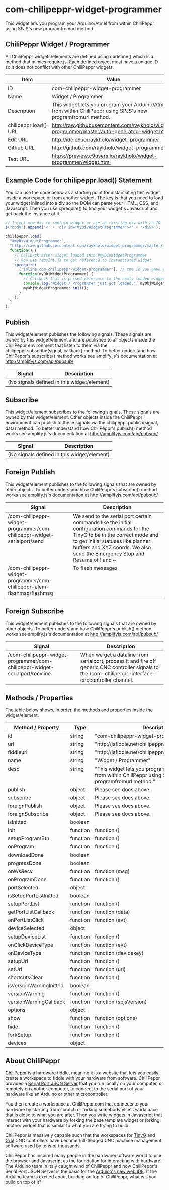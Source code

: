 # com-chilipeppr-widget-programmer
This widget lets you program your Arduino/Atmel from within ChiliPeppr using SPJS's new programfromurl method.



## ChiliPeppr Widget / Programmer

All ChiliPeppr widgets/elements are defined using cpdefine() which is a method
that mimics require.js. Each defined object must have a unique ID so it does
not conflict with other ChiliPeppr widgets.

| Item                  | Value           |
| -------------         | ------------- | 
| ID                    | com-chilipeppr-widget-programmer |
| Name                  | Widget / Programmer |
| Description           | This widget lets you program your Arduino/Atmel from within ChiliPeppr using SPJS's new programfromurl method. |
| chilipeppr.load() URL | http://raw.githubusercontent.com/raykholo/widget-programmer/master/auto-generated-widget.html |
| Edit URL              | http://ide.c9.io/raykholo/widget-programmer |
| Github URL            | http://github.com/raykholo/widget-programmer |
| Test URL              | https://preview.c9users.io/raykholo/widget-programmer/widget.html |

## Example Code for chilipeppr.load() Statement

You can use the code below as a starting point for instantiating this widget 
inside a workspace or from another widget. The key is that you need to load 
your widget inlined into a div so the DOM can parse your HTML, CSS, and 
Javascript. Then you use cprequire() to find your widget's Javascript and get 
back the instance of it.

```javascript
// Inject new div to contain widget or use an existing div with an ID
$("body").append('<' + 'div id="myDivWidgetProgrammer"><' + '/div>');

chilipeppr.load(
  "#myDivWidgetProgrammer",
  "http://raw.githubusercontent.com/raykholo/widget-programmer/master/auto-generated-widget.html",
  function() {
    // Callback after widget loaded into #myDivWidgetProgrammer
    // Now use require.js to get reference to instantiated widget
    cprequire(
      ["inline:com-chilipeppr-widget-programmer"], // the id you gave your widget
      function(myObjWidgetProgrammer) {
        // Callback that is passed reference to the newly loaded widget
        console.log("Widget / Programmer just got loaded.", myObjWidgetProgrammer);
        myObjWidgetProgrammer.init();
      }
    );
  }
);

```

## Publish

This widget/element publishes the following signals. These signals are owned by this widget/element and are published to all objects inside the ChiliPeppr environment that listen to them via the 
chilipeppr.subscribe(signal, callback) method. 
To better understand how ChiliPeppr's subscribe() method works see amplify.js's documentation at http://amplifyjs.com/api/pubsub/

  <table id="com-chilipeppr-elem-pubsubviewer-pub" class="table table-bordered table-striped">
      <thead>
          <tr>
              <th style="">Signal</th>
              <th style="">Description</th>
          </tr>
      </thead>
      <tbody>
      <tr><td colspan="2">(No signals defined in this widget/element)</td></tr>    
      </tbody>
  </table>

## Subscribe

This widget/element subscribes to the following signals. These signals are owned by this widget/element. Other objects inside the ChiliPeppr environment can publish to these signals via the chilipeppr.publish(signal, data) method. 
To better understand how ChiliPeppr's publish() method works see amplify.js's documentation at http://amplifyjs.com/api/pubsub/

  <table id="com-chilipeppr-elem-pubsubviewer-sub" class="table table-bordered table-striped">
      <thead>
          <tr>
              <th style="">Signal</th>
              <th style="">Description</th>
          </tr>
      </thead>
      <tbody>
      <tr><td colspan="2">(No signals defined in this widget/element)</td></tr>    
      </tbody>
  </table>

## Foreign Publish

This widget/element publishes to the following signals that are owned by other objects. 
To better understand how ChiliPeppr's subscribe() method works see amplify.js's documentation at http://amplifyjs.com/api/pubsub/

  <table id="com-chilipeppr-elem-pubsubviewer-foreignpub" class="table table-bordered table-striped">
      <thead>
          <tr>
              <th style="">Signal</th>
              <th style="">Description</th>
          </tr>
      </thead>
      <tbody>
      <tr valign="top"><td>/com-chilipeppr-widget-programmer/com-chilipeppr-widget-serialport/send</td><td>We send to the serial port certain commands like the initial configuration commands for the TinyG to be in the correct mode and to get initial statuses like planner buffers and XYZ coords. We also send the Emergency Stop and Resume of ! and ~</td></tr><tr valign="top"><td>/com-chilipeppr-widget-programmer/com-chilipeppr-elem-flashmsg/flashmsg</td><td>To flash messages</td></tr>    
      </tbody>
  </table>

## Foreign Subscribe

This widget/element publishes to the following signals that are owned by other objects.
To better understand how ChiliPeppr's publish() method works see amplify.js's documentation at http://amplifyjs.com/api/pubsub/

  <table id="com-chilipeppr-elem-pubsubviewer-foreignsub" class="table table-bordered table-striped">
      <thead>
          <tr>
              <th style="">Signal</th>
              <th style="">Description</th>
          </tr>
      </thead>
      <tbody>
      <tr valign="top"><td>/com-chilipeppr-widget-programmer/com-chilipeppr-widget-serialport/recvline</td><td>When we get a dataline from serialport, process it and fire off generic CNC controller signals to the /com-chilipeppr-interface-cnccontroller channel.</td></tr>    
      </tbody>
  </table>

## Methods / Properties

The table below shows, in order, the methods and properties inside the widget/element.

  <table id="com-chilipeppr-elem-methodsprops" class="table table-bordered table-striped">
      <thead>
          <tr>
              <th style="">Method / Property</th>
              <th>Type</th>
              <th style="">Description</th>
          </tr>
      </thead>
      <tbody>
      <tr valign="top"><td>id</td><td>string</td><td>"com-chilipeppr-widget-programmer"</td></tr><tr valign="top"><td>url</td><td>string</td><td>"http://jsfiddle.net/chilipeppr/qcduvhkh/show/light/"</td></tr><tr valign="top"><td>fiddleurl</td><td>string</td><td>"http://jsfiddle.net/chilipeppr/qcduvhkh/"</td></tr><tr valign="top"><td>name</td><td>string</td><td>"Widget / Programmer"</td></tr><tr valign="top"><td>desc</td><td>string</td><td>"This widget lets you program your Arduino/Atmel from within ChiliPeppr using SPJS's new programfromurl method."</td></tr><tr valign="top"><td>publish</td><td>object</td><td>Please see docs above.</td></tr><tr valign="top"><td>subscribe</td><td>object</td><td>Please see docs above.</td></tr><tr valign="top"><td>foreignPublish</td><td>object</td><td>Please see docs above.</td></tr><tr valign="top"><td>foreignSubscribe</td><td>object</td><td>Please see docs above.</td></tr><tr valign="top"><td>isInitted</td><td>boolean</td><td></td></tr><tr valign="top"><td>init</td><td>function</td><td>function () </td></tr><tr valign="top"><td>setupProgramBtn</td><td>function</td><td>function () </td></tr><tr valign="top"><td>onProgram</td><td>function</td><td>function () </td></tr><tr valign="top"><td>downloadDone</td><td>boolean</td><td></td></tr><tr valign="top"><td>progressDone</td><td>boolean</td><td></td></tr><tr valign="top"><td>onWsRecv</td><td>function</td><td>function (msg) </td></tr><tr valign="top"><td>onProgramDone</td><td>function</td><td>function () </td></tr><tr valign="top"><td>portSelected</td><td>object</td><td></td></tr><tr valign="top"><td>isSetupPortListInitted</td><td>boolean</td><td></td></tr><tr valign="top"><td>setupPortList</td><td>function</td><td>function () </td></tr><tr valign="top"><td>getPortListCallback</td><td>function</td><td>function (data) </td></tr><tr valign="top"><td>onPortListClick</td><td>function</td><td>function (evt) </td></tr><tr valign="top"><td>deviceSelected</td><td>object</td><td></td></tr><tr valign="top"><td>setupDeviceList</td><td>function</td><td>function () </td></tr><tr valign="top"><td>onClickDeviceType</td><td>function</td><td>function (evt) </td></tr><tr valign="top"><td>onDeviceType</td><td>function</td><td>function (devicekey) </td></tr><tr valign="top"><td>setupUrl</td><td>function</td><td>function () </td></tr><tr valign="top"><td>setUrl</td><td>function</td><td>function (url) </td></tr><tr valign="top"><td>shortcutsClear</td><td>function</td><td>function () </td></tr><tr valign="top"><td>isVersionWarningInitted</td><td>boolean</td><td></td></tr><tr valign="top"><td>versionWarning</td><td>function</td><td>function () </td></tr><tr valign="top"><td>versionWarningCallback</td><td>function</td><td>function (spjsVersion) </td></tr><tr valign="top"><td>options</td><td>object</td><td></td></tr><tr valign="top"><td>show</td><td>function</td><td>function (options) </td></tr><tr valign="top"><td>hide</td><td>function</td><td>function () </td></tr><tr valign="top"><td>forkSetup</td><td>function</td><td>function () </td></tr><tr valign="top"><td>devices</td><td>object</td><td></td></tr>
      </tbody>
  </table>


## About ChiliPeppr

[ChiliPeppr](http://chilipeppr.com) is a hardware fiddle, meaning it is a 
website that lets you easily
create a workspace to fiddle with your hardware from software. ChiliPeppr provides
a [Serial Port JSON Server](https://github.com/johnlauer/serial-port-json-server) 
that you run locally on your computer, or remotely on another computer, to connect to 
the serial port of your hardware like an Arduino or other microcontroller.

You then create a workspace at ChiliPeppr.com that connects to your hardware 
by starting from scratch or forking somebody else's
workspace that is close to what you are after. Then you write widgets in
Javascript that interact with your hardware by forking the base template 
widget or forking another widget that
is similar to what you are trying to build.

ChiliPeppr is massively capable such that the workspaces for 
[TinyG](http://chilipeppr.com/tinyg) and [Grbl](http://chilipeppr.com/grbl) CNC 
controllers have become full-fledged CNC machine management software used by
tens of thousands.

ChiliPeppr has inspired many people in the hardware/software world to use the
browser and Javascript as the foundation for interacting with hardware. The
Arduino team in Italy caught wind of ChiliPeppr and now
ChiliPeppr's Serial Port JSON Server is the basis for the 
[Arduino's new web IDE](https://create.arduino.cc/). If the Arduino team is excited about building on top
of ChiliPeppr, what
will you build on top of it?

